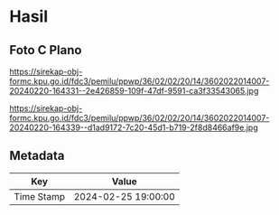 # Hasil

## Foto C Plano

https://sirekap-obj-formc.kpu.go.id/fdc3/pemilu/ppwp/36/02/02/20/14/3602022014007-20240220-164331--2e426859-109f-47df-9591-ca3f33543065.jpg

https://sirekap-obj-formc.kpu.go.id/fdc3/pemilu/ppwp/36/02/02/20/14/3602022014007-20240220-164339--d1ad9172-7c20-45d1-b719-2f8d8466af9e.jpg


## Metadata

| Key        | Value               |
| ---------- | ------------------- |
| Time Stamp | 2024-02-25 19:00:00 |



